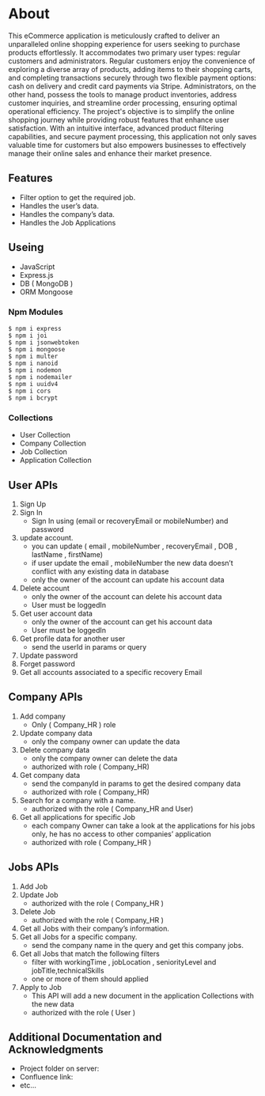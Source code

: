 # About 

This eCommerce application is meticulously crafted to deliver an unparalleled online shopping experience for users seeking to purchase products effortlessly. It accommodates two primary user types: regular customers and administrators. Regular customers enjoy the convenience of exploring a diverse array of products, adding items to their shopping carts, and completing transactions securely through two flexible payment options: cash on delivery and credit card payments via Stripe. Administrators, on the other hand, possess the tools to manage product inventories, address customer inquiries, and streamline order processing, ensuring optimal operational efficiency.
The project's objective is to simplify the online shopping journey while providing robust features that enhance user satisfaction. With an intuitive interface, advanced product filtering capabilities, and secure payment processing, this application not only saves valuable time for customers but also empowers businesses to effectively manage their online sales and enhance their market presence.


## Features

 * Filter option to get the required job.
 * Handles the user’s data.
 * Handles the company’s data.
 * Handles the Job Applications
## Useing  

 * JavaScript
 * Express.js
 * DB ( MongoDB )
 * ORM Mongoose
### Npm Modules 

```
$ npm i express
$ npm i joi
$ npm i jsonwebtoken
$ npm i mongoose
$ npm i multer
$ npm i nanoid
$ npm i nodemon
$ npm i nodemailer
$ npm i uuidv4
$ npm i cors
$ npm i bcrypt
```

### Collections

* User Collection
* Company Collection
* Job Collection
* Application Collection
## User APIs

1. Sign Up
2. Sign In
    - Sign In using  (email or recoveryEmail or mobileNumber)  and password
3. update account.
    - you can update ( email , mobileNumber , recoveryEmail , DOB , lastName , firstName)
    - if user update the email , mobileNumber the new data doesn’t conflict with any existing data in database
    - only the owner of the account can update his account data
4. Delete account
    - only the owner of the account can delete his account data
    - User must be loggedIn
5. Get user account data 
    - only the owner of the account can get his account data
    - User must be loggedIn
6. Get profile data for another user 
    - send the userId in params or query
7. Update password 
8. Forget password 
9. Get all accounts associated to a specific recovery Email

## Company APIs

1. Add company 
    - Only ( Company_HR ) role
2. Update company data
    - only the company owner can update the data
3. Delete company data
    - only the company owner can delete the data
    -  authorized with role ( Company_HR)
4. Get company data 
    - send the companyId in params to get the desired company data
    - authorized with role ( Company_HR)
5. Search for a company with a name. 
    - authorized with the role ( Company_HR and User)
6. Get all applications for specific Job
    - each company Owner can take a look at the applications for his jobs only, he has no access to other companies’ application
    - authorized with role (  Company_HR )


## Jobs APIs

1. Add Job 
2. Update Job
    - authorized with the role ( Company_HR )
3. Delete Job
    - authorized with the role ( Company_HR )
4. Get all Jobs with their company’s information.
5. Get all Jobs for a specific company.
    - send the company name in the query and get this company jobs.
6. Get all Jobs that match the following filters 
    - filter with workingTime , jobLocation , seniorityLevel and jobTitle,technicalSkills
    - one or more of them should applied   
7. Apply to Job
    - This API will add a new document in the application Collections with the new data
    - authorized with the role ( User )


## Additional Documentation and Acknowledgments

* Project folder on server:
* Confluence link:
* etc...
